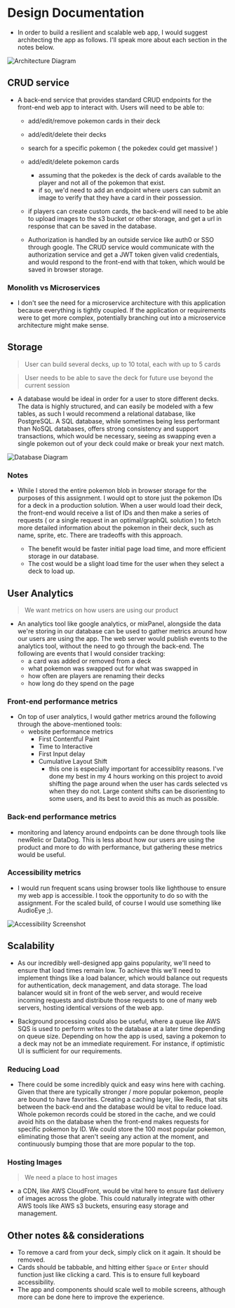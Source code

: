 # Design Documentation

- In order to build a resilient and scalable web app, I would suggest architecting the app as follows. I'll speak more about each section in the notes below.

![Architecture Diagram](./architecture-diagram.png)

## CRUD service

- A back-end service that provides standard CRUD endpoints for the front-end web app to interact with. Users will need to be able to:
   - add/edit/remove pokemon cards in their deck
   - add/edit/delete their decks
   - search for a specific pokemon ( the pokedex could get massive! )
   - add/edit/delete pokemon cards
      - assuming that the pokedex is the deck of cards available to the player and not all of the pokemon that exist.
      - if so, we'd need to add an endpoint where users can submit an image to verify that they have a card in their possession. 

   - if players can create custom cards, the back-end will need to be able to upload images to the s3 bucket or other storage, and get a url in response that can be saved in the database.

   - Authorization is handled by an outside service like auth0 or SSO through google. The CRUD service would communicate with the authorization service and get a JWT token given valid credentials, and would respond to the front-end with that token, which would be saved in browser storage. 

### Monolith vs Microservices

- I don't see the need for a microservice architecture with this application because everything is tightly coupled. If the application or requirements were to get more complex, potentially branching out into a microservice architecture might make sense.

## Storage

> User can build several decks, up to 10 total, each with up to 5 cards

> User needs to be able to save the deck for future use beyond the current session

- A database would be ideal in order for a user to store different decks. The data is highly structured, and can easily be modeled with a few tables, as such I would recommend a relational database, like PostgreSQL. A SQL database, while sometimes being less performant than NoSQL databases, offers strong consistency and support transactions, which would be necessary, seeing as swapping even a single pokemon out of your deck could make or break your next match.

![Database Diagram](./database-diagram.png)

### Notes

- While I stored the entire pokemon blob in browser storage for the purposes of this assignment. I would opt to store just the pokemon IDs for a deck in a production solution. When a user would load their deck, the front-end would receive a list of IDs and then make a series of requests ( or a single request in an optimal/graphQL solution ) to fetch more detailed information about the pokemon in their deck, such as name, sprite, etc. There are tradeoffs with this approach. 

   - The benefit would be faster initial page load time, and more efficient storage in our database.
   - The cost would be a slight load time for the user when they select a deck to load up. 

## User Analytics

> We want metrics on how users are using our product

- An analytics tool like google analytics, or mixPanel, alongside the data we're storing in our database can be used to gather metrics around how our users are using the app. The web server would publish events to the analytics tool, without the need to go through the back-end. The following are events that I would consider tracking:
   - a card was added or removed from a deck
   - what pokemon was swapped out for what was swapped in
   - how often are players are renaming their decks
   - how long do they spend on the page

### Front-end performance metrics
- On top of user analytics, I would gather metrics around the following through the above-mentioned tools:
   - website performance metrics
      - First Contentful Paint
      - Time to Interactive
      - First Input delay
      - Cumulative Layout Shift
         - this one is especially important for accessiblity reasons. I've done my best in my 4 hours working on this project to avoid shifting the page around when the user has cards selected vs when they do not. Large content shifts can be disorienting to some users, and its best to avoid this as much as possible.

### Back-end performance metrics
   - monitoring and latency around endpoints can be done through tools like newRelic or DataDog. This is less about how our users are using the product and more to do with performance, but gathering these metrics would be useful.

### Accessibility metrics
- I would run frequent scans using browser tools like lighthouse to ensure my web app is accessible. I took the opportunity to do so with the assignment. For the scaled build, of course I would use something like AudioEye ;).

![Accessibility Screenshot](./accessibility-screenshot.png)

## Scalability

- As our incredibly well-designed app gains popularity, we'll need to ensure that load times remain low. To achieve this we'll need to implement things like a load balancer, which would balance out requests for authentication, deck management, and data storage. The load balancer would sit in front of the web server, and would receive incoming requests and distribute those requests to one of many web servers, hosting identical versions of the web app. 

- Background processing could also be useful, where a queue like AWS SQS is used to perform writes to the database at a later time depending on queue size. Depending on how the app is used, saving a pokemon to a deck may not be an immediate requirement. For instance, if optimistic UI is sufficient for our requirements.

### Reducing Load

- There could be some incredibly quick and easy wins here with caching. Given that there are typically stronger / more popular pokemon, people are bound to have favorites. Creating a caching layer, like Redis, that sits between the back-end and the database would be vital to reduce load. Whole pokemon records could be stored in the cache, and we could avoid hits on the database when the front-end makes requests for specific pokemon by ID. We could store the 100 most popular pokemon, eliminating those that aren't seeing any action at the moment, and continuously bumping those that are more popular to the top.

### Hosting Images

> We need a place to host images

- a CDN, like AWS CloudFront, would be vital here to ensure fast delivery of images across the globe. This could naturally integrate with other AWS tools like AWS s3 buckets, ensuring easy storage and management.


## Other notes && considerations

- To remove a card from your deck, simply click on it again. It should be removed.
- Cards should be tabbable, and hitting either `Space` or `Enter` should function just like clicking a card. This is to ensure full keyboard accessibility. 
- The app and components should scale well to mobile screens, although more can be done here to improve the experience.
